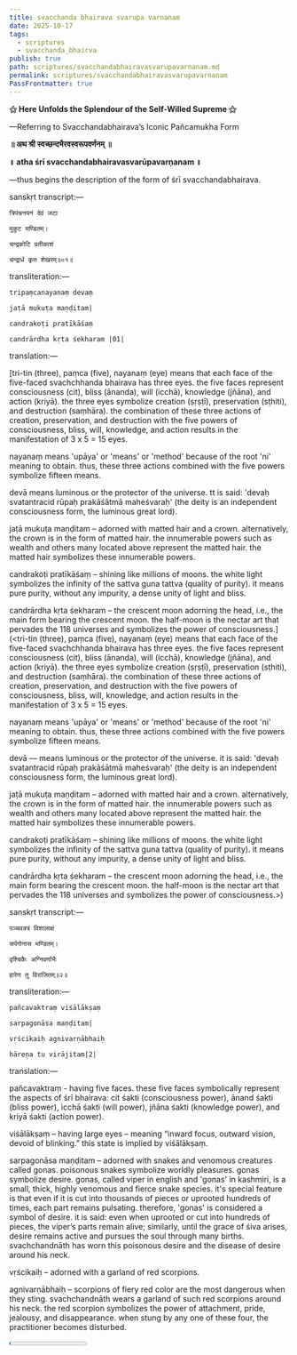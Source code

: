 ```yaml
---
title: svacchanda bhairava svarupa varnanam
date: 2025-10-17
tags:
  - scriptures
  - svacchanda_bhairva
publish: true
path: scriptures/svacchandabhairavasvarupavarnanam.md
permalink: scriptures/svacchandabhairavasvarupavarnanam
PassFrontmatter: true
---
```

**⚝ Here Unfolds the Splendour of the Self-Willed Supreme ⚝**

—Referring to Svacchandabhairava’s Iconic Pañcamukha Form


**॥ अथ श्री स्वच्छन्दभैरवस्वरूपवर्णनम् ॥** 

**॥ atha śrī svacchandabhairavasvarūpavarṇanam ॥**

—thus begins the description of the form of śrī svacchandabhairava.

<span class="center-text">sanskṛt transcript:—</span>

<span class="center-text">`त्रिपंचनयनं देवं जटा`</span>

<span class="center-text">`मुकुट मण्डितम्।`</span>

<span class="center-text">`चन्द्रकोटि प्रतीकाशं`</span>

<span class="center-text">`चन्द्रार्ध कृत शेखरम्॥०१॥`</span>

<span class="center-text">transliteration:—</span>

<span class="center-text">`tripaṃcanayanaṃ devaṃ`</span>

<span class="center-text">`jaṭā mukuṭa maṇḍitam|`</span>

<span class="center-text">`candrakoṭi pratīkāśaṃ`</span>

<span class="center-text">`candrārdha kṛta śekharam |01|`</span>

<span class="center-text">translation:—</span>

[tri-tin (three), paṃca (five), nayanaṃ (eye) means that each face of the five-faced svachchhanda bhairava has three eyes. the five faces represent consciousness (cit), bliss (ānanda), will (icchā), knowledge (jñāna), and action (kriyā). the three eyes symbolize creation (ṣṛṣṭī), preservation (sṭhiti), and destruction (saṃhāra). the combination of these three actions of creation, preservation, and destruction with the five powers of consciousness, bliss, will, knowledge, and action results in the manifestation of 3 x 5 = 15 eyes.

nayanaṃ means 'upāya' or 'means' or 'method' because of the root 'ni' meaning to obtain. thus, these three actions combined with the five powers symbolize fifteen means.

devā means luminous or the protector of the universe. tt is said: 'devaḥ svatantracid rūpaḥ prakāśātmā maheśvaraḥ' (the deity is an independent consciousness form, the luminous great lord).

jaṭā mukuṭa maṇḍitam – adorned with matted hair and a crown. alternatively, the crown is in the form of matted hair. the innumerable powers such as wealth and others many located above represent the matted hair. the matted hair symbolizes these innumerable powers.

candrakoṭi pratīkāśaṃ – shining like millions of moons. the white light symbolizes the infinity of the sattva guna tattva (quality of purity). it means pure purity, without any impurity, a dense unity of light and bliss.

candrārdha kṛta śekharam – the crescent moon adorning the head, i.e., the main form bearing the crescent moon. the half-moon is the nectar art that pervades the 118 universes and symbolizes the power of consciousness.](<tri-tin (three), paṃca (five), nayanaṃ (eye) means that each face of the five-faced svachchhanda bhairava has three eyes. the five faces represent consciousness (cit), bliss (ānanda), will (icchā), knowledge (jñāna), and action (kriyā). the three eyes symbolize creation (ṣṛṣṭī), preservation (sṭhiti), and destruction (saṃhāra). the combination of these three actions of creation, preservation, and destruction with the five powers of consciousness, bliss, will, knowledge, and action results in the manifestation of 3 x 5 = 15 eyes.

nayanaṃ means 'upāya' or 'means' or 'method' because of the root 'ni' meaning to obtain. thus, these three actions combined with the five powers symbolize fifteen means.

devā — means luminous or the protector of the universe. it is said: 'devaḥ svatantracid rūpaḥ prakāśātmā maheśvaraḥ' (the deity is an independent consciousness form, the luminous great lord).

jaṭā mukuṭa maṇḍitam – adorned with matted hair and a crown. alternatively, the crown is in the form of matted hair. the innumerable powers such as wealth and others many located above represent the matted hair. the matted hair symbolizes these innumerable powers.

candrakoṭi pratīkāśaṃ – shining like millions of moons. the white light symbolizes the infinity of the sattva guna tattva (quality of purity). it means pure purity, without any impurity, a dense unity of light and bliss.

candrārdha kṛta śekharam – the crescent moon adorning the head, i.e., the main form bearing the crescent moon. the half-moon is the nectar art that pervades the 118 universes and symbolizes the power of consciousness.>)


<span class="center-text">sanskṛt transcript:—</span>

<span class="center-text">`पञ्चवक्त्रं विशालाक्षं`</span>

<span class="center-text">`सर्पगोनास मण्डितम्।`</span>

<span class="center-text">`वृश्चिकैः अग्निवर्णाभैः`</span>

<span class="center-text">`हारेण तु विराजितम्॥२॥`</span>

<span class="center-text">transliteration:—</span>

<span class="center-text">`pañcavaktraṃ viśālākṣaṃ`</span>

<span class="center-text">`sarpagonāsa maṇḍitam|`</span>

<span class="center-text">`vṛścikaiḥ agnivarṇābhaiḥ`</span>

<span class="center-text">`hāreṇa tu virājitam|2|`</span>

<span class="center-text">translation:—</span>

pañcavaktraṃ - having five faces. these five faces symbolically represent the aspects of śrī bhairava: cit śakti (consciousness power), ānand śakti (bliss power), ìcchā śakti (will power), jñāna śakti (knowledge power), and kriyā śakti (action power).

viśālākṣaṃ – having large eyes – meaning “inward focus, outward vision, devoid of blinking.” this state is implied by viśālākṣaṃ.

sarpagonāsa maṇḍitam – adorned with snakes and venomous creatures called gonas. poisonous snakes symbolize worldly pleasures. gonas symbolize desire. gonas, called viper in english and 'gonas' in kashmiri, is a small, thick, highly venomous and fierce snake species. it's special feature is that even if it is cut into thousands of pieces or uprooted hundreds of times, each part remains pulsating. therefore, 'gonas' is considered a symbol of desire. it is said: even when uprooted or cut into hundreds of pieces, the viper’s parts remain alive; similarly, until the grace of śiva arises, desire remains active and pursues the soul through many births. svachchandnāth has worn this poisonous desire and the disease of desire around his neck.

vṛścikaiḥ – adorned with a garland of red scorpions.

agnivarṇābhaiḥ – scorpions of fiery red color are the most dangerous when they sting. svachchandnāth wears a garland of such red scorpions around his neck. the red scorpion symbolizes the power of attachment, pride, jealousy, and disappearance. when stung by any one of these four, the practitioner becomes disturbed.

<progress id="file" max="100" value="02">02%</progress>
